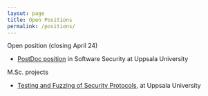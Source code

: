 ```yaml
---
layout: page
title: Open Positions
permalink: /positions/
---
```


Open position (closing April 24)
- [PostDoc position][PostDocPosition] in Software Security at Uppsala University

M.Sc. projects
- [Testing and Fuzzing of Security Protocols][TestingFuzzing], at Uppsala University

[PostDocPosition]: https://www.uu.se/en/about-uu/join-us/details/?positionId=317767
[TestingFuzzing]: http://user.it.uu.se/~bengt/Exjobb/dtls-fuzzing-projects.pdf
